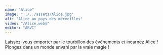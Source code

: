 ```yaml
---
name: "Alice"
image: "../../assets/Alice.jpg"
alt: "Alice au pays des merveilles"
video: "/Alice.webm"
editor: "ARVI"
---
```


Laissez-vous emporter par le tourbillon des événements et incarnez Alice ! Plongez dans un monde envahi par la vraie magie !
